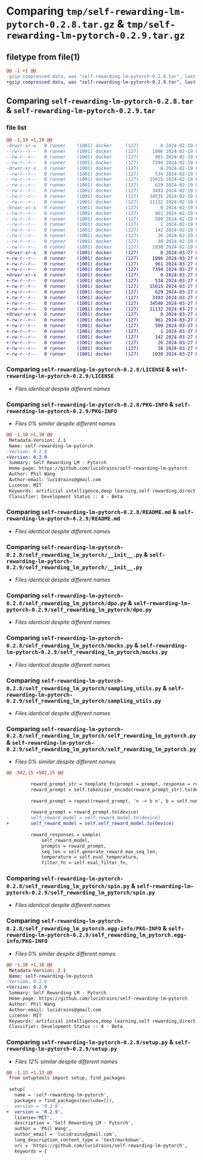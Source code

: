 # Comparing `tmp/self-rewarding-lm-pytorch-0.2.8.tar.gz` & `tmp/self-rewarding-lm-pytorch-0.2.9.tar.gz`

## filetype from file(1)

```diff
@@ -1 +1 @@
-gzip compressed data, was "self-rewarding-lm-pytorch-0.2.8.tar", last modified: Mon Feb 19 02:21:05 2024, max compression
+gzip compressed data, was "self-rewarding-lm-pytorch-0.2.9.tar", last modified: Wed Mar 27 01:04:07 2024, max compression
```

## Comparing `self-rewarding-lm-pytorch-0.2.8.tar` & `self-rewarding-lm-pytorch-0.2.9.tar`

### file list

```diff
@@ -1,19 +1,19 @@
-drwxr-xr-x   0 runner    (1001) docker     (127)        0 2024-02-19 02:21:05.685718 self-rewarding-lm-pytorch-0.2.8/
--rw-r--r--   0 runner    (1001) docker     (127)     1066 2024-02-19 02:20:57.000000 self-rewarding-lm-pytorch-0.2.8/LICENSE
--rw-r--r--   0 runner    (1001) docker     (127)      961 2024-02-19 02:21:05.685718 self-rewarding-lm-pytorch-0.2.8/PKG-INFO
--rw-r--r--   0 runner    (1001) docker     (127)     7394 2024-02-19 02:20:57.000000 self-rewarding-lm-pytorch-0.2.8/README.md
-drwxr-xr-x   0 runner    (1001) docker     (127)        0 2024-02-19 02:21:05.685718 self-rewarding-lm-pytorch-0.2.8/self_rewarding_lm_pytorch/
--rw-r--r--   0 runner    (1001) docker     (127)      534 2024-02-19 02:20:57.000000 self-rewarding-lm-pytorch-0.2.8/self_rewarding_lm_pytorch/__init__.py
--rw-r--r--   0 runner    (1001) docker     (127)    15615 2024-02-19 02:20:57.000000 self-rewarding-lm-pytorch-0.2.8/self_rewarding_lm_pytorch/dpo.py
--rw-r--r--   0 runner    (1001) docker     (127)      629 2024-02-19 02:20:57.000000 self-rewarding-lm-pytorch-0.2.8/self_rewarding_lm_pytorch/mocks.py
--rw-r--r--   0 runner    (1001) docker     (127)     3493 2024-02-19 02:20:57.000000 self-rewarding-lm-pytorch-0.2.8/self_rewarding_lm_pytorch/sampling_utils.py
--rw-r--r--   0 runner    (1001) docker     (127)    34535 2024-02-19 02:20:57.000000 self-rewarding-lm-pytorch-0.2.8/self_rewarding_lm_pytorch/self_rewarding_lm_pytorch.py
--rw-r--r--   0 runner    (1001) docker     (127)    11132 2024-02-19 02:20:57.000000 self-rewarding-lm-pytorch-0.2.8/self_rewarding_lm_pytorch/spin.py
-drwxr-xr-x   0 runner    (1001) docker     (127)        0 2024-02-19 02:21:05.685718 self-rewarding-lm-pytorch-0.2.8/self_rewarding_lm_pytorch.egg-info/
--rw-r--r--   0 runner    (1001) docker     (127)      961 2024-02-19 02:21:05.000000 self-rewarding-lm-pytorch-0.2.8/self_rewarding_lm_pytorch.egg-info/PKG-INFO
--rw-r--r--   0 runner    (1001) docker     (127)      509 2024-02-19 02:21:05.000000 self-rewarding-lm-pytorch-0.2.8/self_rewarding_lm_pytorch.egg-info/SOURCES.txt
--rw-r--r--   0 runner    (1001) docker     (127)        1 2024-02-19 02:21:05.000000 self-rewarding-lm-pytorch-0.2.8/self_rewarding_lm_pytorch.egg-info/dependency_links.txt
--rw-r--r--   0 runner    (1001) docker     (127)      142 2024-02-19 02:21:05.000000 self-rewarding-lm-pytorch-0.2.8/self_rewarding_lm_pytorch.egg-info/requires.txt
--rw-r--r--   0 runner    (1001) docker     (127)       26 2024-02-19 02:21:05.000000 self-rewarding-lm-pytorch-0.2.8/self_rewarding_lm_pytorch.egg-info/top_level.txt
--rw-r--r--   0 runner    (1001) docker     (127)       38 2024-02-19 02:21:05.689718 self-rewarding-lm-pytorch-0.2.8/setup.cfg
--rw-r--r--   0 runner    (1001) docker     (127)     1030 2024-02-19 02:20:57.000000 self-rewarding-lm-pytorch-0.2.8/setup.py
+drwxr-xr-x   0 runner    (1001) docker     (127)        0 2024-03-27 01:04:07.235720 self-rewarding-lm-pytorch-0.2.9/
+-rw-r--r--   0 runner    (1001) docker     (127)     1066 2024-03-27 01:04:00.000000 self-rewarding-lm-pytorch-0.2.9/LICENSE
+-rw-r--r--   0 runner    (1001) docker     (127)      961 2024-03-27 01:04:07.235720 self-rewarding-lm-pytorch-0.2.9/PKG-INFO
+-rw-r--r--   0 runner    (1001) docker     (127)     7394 2024-03-27 01:04:00.000000 self-rewarding-lm-pytorch-0.2.9/README.md
+drwxr-xr-x   0 runner    (1001) docker     (127)        0 2024-03-27 01:04:07.235720 self-rewarding-lm-pytorch-0.2.9/self_rewarding_lm_pytorch/
+-rw-r--r--   0 runner    (1001) docker     (127)      534 2024-03-27 01:04:00.000000 self-rewarding-lm-pytorch-0.2.9/self_rewarding_lm_pytorch/__init__.py
+-rw-r--r--   0 runner    (1001) docker     (127)    15615 2024-03-27 01:04:00.000000 self-rewarding-lm-pytorch-0.2.9/self_rewarding_lm_pytorch/dpo.py
+-rw-r--r--   0 runner    (1001) docker     (127)      629 2024-03-27 01:04:00.000000 self-rewarding-lm-pytorch-0.2.9/self_rewarding_lm_pytorch/mocks.py
+-rw-r--r--   0 runner    (1001) docker     (127)     3493 2024-03-27 01:04:00.000000 self-rewarding-lm-pytorch-0.2.9/self_rewarding_lm_pytorch/sampling_utils.py
+-rw-r--r--   0 runner    (1001) docker     (127)    34540 2024-03-27 01:04:00.000000 self-rewarding-lm-pytorch-0.2.9/self_rewarding_lm_pytorch/self_rewarding_lm_pytorch.py
+-rw-r--r--   0 runner    (1001) docker     (127)    11132 2024-03-27 01:04:00.000000 self-rewarding-lm-pytorch-0.2.9/self_rewarding_lm_pytorch/spin.py
+drwxr-xr-x   0 runner    (1001) docker     (127)        0 2024-03-27 01:04:07.235720 self-rewarding-lm-pytorch-0.2.9/self_rewarding_lm_pytorch.egg-info/
+-rw-r--r--   0 runner    (1001) docker     (127)      961 2024-03-27 01:04:07.000000 self-rewarding-lm-pytorch-0.2.9/self_rewarding_lm_pytorch.egg-info/PKG-INFO
+-rw-r--r--   0 runner    (1001) docker     (127)      509 2024-03-27 01:04:07.000000 self-rewarding-lm-pytorch-0.2.9/self_rewarding_lm_pytorch.egg-info/SOURCES.txt
+-rw-r--r--   0 runner    (1001) docker     (127)        1 2024-03-27 01:04:07.000000 self-rewarding-lm-pytorch-0.2.9/self_rewarding_lm_pytorch.egg-info/dependency_links.txt
+-rw-r--r--   0 runner    (1001) docker     (127)      142 2024-03-27 01:04:07.000000 self-rewarding-lm-pytorch-0.2.9/self_rewarding_lm_pytorch.egg-info/requires.txt
+-rw-r--r--   0 runner    (1001) docker     (127)       26 2024-03-27 01:04:07.000000 self-rewarding-lm-pytorch-0.2.9/self_rewarding_lm_pytorch.egg-info/top_level.txt
+-rw-r--r--   0 runner    (1001) docker     (127)       38 2024-03-27 01:04:07.235720 self-rewarding-lm-pytorch-0.2.9/setup.cfg
+-rw-r--r--   0 runner    (1001) docker     (127)     1030 2024-03-27 01:04:00.000000 self-rewarding-lm-pytorch-0.2.9/setup.py
```

### Comparing `self-rewarding-lm-pytorch-0.2.8/LICENSE` & `self-rewarding-lm-pytorch-0.2.9/LICENSE`

 * *Files identical despite different names*

### Comparing `self-rewarding-lm-pytorch-0.2.8/PKG-INFO` & `self-rewarding-lm-pytorch-0.2.9/PKG-INFO`

 * *Files 0% similar despite different names*

```diff
@@ -1,10 +1,10 @@
 Metadata-Version: 2.1
 Name: self-rewarding-lm-pytorch
-Version: 0.2.8
+Version: 0.2.9
 Summary: Self Rewarding LM - Pytorch
 Home-page: https://github.com/lucidrains/self-rewarding-lm-pytorch
 Author: Phil Wang
 Author-email: lucidrains@gmail.com
 License: MIT
 Keywords: artificial intelligence,deep learning,self rewarding,direct preference optimization
 Classifier: Development Status :: 4 - Beta
```

### Comparing `self-rewarding-lm-pytorch-0.2.8/README.md` & `self-rewarding-lm-pytorch-0.2.9/README.md`

 * *Files identical despite different names*

### Comparing `self-rewarding-lm-pytorch-0.2.8/self_rewarding_lm_pytorch/__init__.py` & `self-rewarding-lm-pytorch-0.2.9/self_rewarding_lm_pytorch/__init__.py`

 * *Files identical despite different names*

### Comparing `self-rewarding-lm-pytorch-0.2.8/self_rewarding_lm_pytorch/dpo.py` & `self-rewarding-lm-pytorch-0.2.9/self_rewarding_lm_pytorch/dpo.py`

 * *Files identical despite different names*

### Comparing `self-rewarding-lm-pytorch-0.2.8/self_rewarding_lm_pytorch/mocks.py` & `self-rewarding-lm-pytorch-0.2.9/self_rewarding_lm_pytorch/mocks.py`

 * *Files identical despite different names*

### Comparing `self-rewarding-lm-pytorch-0.2.8/self_rewarding_lm_pytorch/sampling_utils.py` & `self-rewarding-lm-pytorch-0.2.9/self_rewarding_lm_pytorch/sampling_utils.py`

 * *Files identical despite different names*

### Comparing `self-rewarding-lm-pytorch-0.2.8/self_rewarding_lm_pytorch/self_rewarding_lm_pytorch.py` & `self-rewarding-lm-pytorch-0.2.9/self_rewarding_lm_pytorch/self_rewarding_lm_pytorch.py`

 * *Files 0% similar despite different names*

```diff
@@ -502,15 +502,15 @@
 
         reward_prompt_str = template_fn(prompt = prompt, response = response)
         reward_prompt = self.tokenizer_encode(reward_prompt_str).to(device)
 
         reward_prompt = repeat(reward_prompt, 'n -> b n', b = self.num_evals_to_average)
 
         reward_prompt = reward_prompt.to(device)
-        self_reward_model = self_reward_model.to(device)
+        self_reward_model = self.self_reward_model.to(device)
 
         reward_responses = sample(
             self_reward_model,
             prompts = reward_prompt,
             seq_len = self.generate_reward_max_seq_len,
             temperature = self.eval_temperature,
             filter_fn = self.eval_filter_fn,
```

### Comparing `self-rewarding-lm-pytorch-0.2.8/self_rewarding_lm_pytorch/spin.py` & `self-rewarding-lm-pytorch-0.2.9/self_rewarding_lm_pytorch/spin.py`

 * *Files identical despite different names*

### Comparing `self-rewarding-lm-pytorch-0.2.8/self_rewarding_lm_pytorch.egg-info/PKG-INFO` & `self-rewarding-lm-pytorch-0.2.9/self_rewarding_lm_pytorch.egg-info/PKG-INFO`

 * *Files 0% similar despite different names*

```diff
@@ -1,10 +1,10 @@
 Metadata-Version: 2.1
 Name: self-rewarding-lm-pytorch
-Version: 0.2.8
+Version: 0.2.9
 Summary: Self Rewarding LM - Pytorch
 Home-page: https://github.com/lucidrains/self-rewarding-lm-pytorch
 Author: Phil Wang
 Author-email: lucidrains@gmail.com
 License: MIT
 Keywords: artificial intelligence,deep learning,self rewarding,direct preference optimization
 Classifier: Development Status :: 4 - Beta
```

### Comparing `self-rewarding-lm-pytorch-0.2.8/setup.py` & `self-rewarding-lm-pytorch-0.2.9/setup.py`

 * *Files 12% similar despite different names*

```diff
@@ -1,13 +1,13 @@
 from setuptools import setup, find_packages
 
 setup(
   name = 'self-rewarding-lm-pytorch',
   packages = find_packages(exclude=[]),
-  version = '0.2.8',
+  version = '0.2.9',
   license='MIT',
   description = 'Self Rewarding LM - Pytorch',
   author = 'Phil Wang',
   author_email = 'lucidrains@gmail.com',
   long_description_content_type = 'text/markdown',
   url = 'https://github.com/lucidrains/self-rewarding-lm-pytorch',
   keywords = [
```

